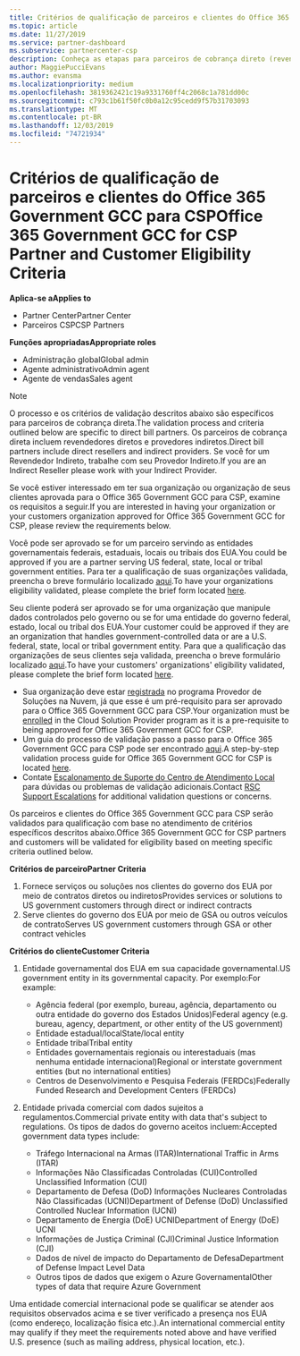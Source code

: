 ```yaml
---
title: Critérios de qualificação de parceiros e clientes do Office 365 Government GCC | Partner Center
ms.topic: article
ms.date: 11/27/2019
ms.service: partner-dashboard
ms.subservice: partnercenter-csp
description: Conheça as etapas para parceiros de cobrança direto (revendedores diretos, provedores indiretos) para validar parceiros e clientes para o GCC do Office 365 governamental para CSP.
author: MaggiePucciEvans
ms.author: evansma
ms.localizationpriority: medium
ms.openlocfilehash: 3819362421c19a9331760ff4c2068c1a781dd00c
ms.sourcegitcommit: c793c1b61f50fc0b0a12c95cedd9f57b31703093
ms.translationtype: MT
ms.contentlocale: pt-BR
ms.lasthandoff: 12/03/2019
ms.locfileid: "74721934"
---
```

# <a name="office-365-government-gcc-for-csp-partner-and-customer-eligibility-criteria"></a><span data-ttu-id="3e021-103">Critérios de qualificação de parceiros e clientes do Office 365 Government GCC para CSP</span><span class="sxs-lookup"><span data-stu-id="3e021-103">Office 365 Government GCC for CSP Partner and Customer Eligibility Criteria</span></span>

<span data-ttu-id="3e021-104">**Aplica-se a**</span><span class="sxs-lookup"><span data-stu-id="3e021-104">**Applies to**</span></span>

-  <span data-ttu-id="3e021-105">Partner Center</span><span class="sxs-lookup"><span data-stu-id="3e021-105">Partner Center</span></span>
-  <span data-ttu-id="3e021-106">Parceiros CSP</span><span class="sxs-lookup"><span data-stu-id="3e021-106">CSP Partners</span></span>

<span data-ttu-id="3e021-107">**Funções apropriadas**</span><span class="sxs-lookup"><span data-stu-id="3e021-107">**Appropriate roles**</span></span>

- <span data-ttu-id="3e021-108">Administração global</span><span class="sxs-lookup"><span data-stu-id="3e021-108">Global admin</span></span>
- <span data-ttu-id="3e021-109">Agente administrativo</span><span class="sxs-lookup"><span data-stu-id="3e021-109">Admin agent</span></span>
- <span data-ttu-id="3e021-110">Agente de vendas</span><span class="sxs-lookup"><span data-stu-id="3e021-110">Sales agent</span></span>

>[!NOTE]
><span data-ttu-id="3e021-111">O processo e os critérios de validação descritos abaixo são específicos para parceiros de cobrança direta.</span><span class="sxs-lookup"><span data-stu-id="3e021-111">The validation process and criteria outlined below are specific to direct bill partners.</span></span> <span data-ttu-id="3e021-112">Os parceiros de cobrança direta incluem revendedores diretos e provedores indiretos.</span><span class="sxs-lookup"><span data-stu-id="3e021-112">Direct bill partners include direct resellers and indirect providers.</span></span>  <span data-ttu-id="3e021-113">Se você for um Revendedor Indireto, trabalhe com seu Provedor Indireto.</span><span class="sxs-lookup"><span data-stu-id="3e021-113">If you are an Indirect Reseller please work with your Indirect Provider.</span></span>

<span data-ttu-id="3e021-114">Se você estiver interessado em ter sua organização ou organização de seus clientes aprovada para o Office 365 Government GCC para CSP, examine os requisitos a seguir.</span><span class="sxs-lookup"><span data-stu-id="3e021-114">If you are interested in having your organization or your customers organization approved for Office 365 Government GCC for CSP, please review the requirements below.</span></span>

<span data-ttu-id="3e021-115">Você pode ser aprovado se for um parceiro servindo as entidades governamentais federais, estaduais, locais ou tribais dos EUA.</span><span class="sxs-lookup"><span data-stu-id="3e021-115">You could be approved if you are a partner serving US federal, state, local or tribal government entities.</span></span> <span data-ttu-id="3e021-116">Para ter a qualificação de suas organizações validada, preencha o breve formulário localizado [aqui](https://products.office.com/government/eligibility-validation?ReqType=CSPPartner).</span><span class="sxs-lookup"><span data-stu-id="3e021-116">To have your organizations eligibility validated, please complete the brief form located [here](https://products.office.com/government/eligibility-validation?ReqType=CSPPartner).</span></span>

<span data-ttu-id="3e021-117">Seu cliente poderá ser aprovado se for uma organização que manipule dados controlados pelo governo ou se for uma entidade do governo federal, estado, local ou tribal dos EUA.</span><span class="sxs-lookup"><span data-stu-id="3e021-117">Your customer could be approved if they are an organization that handles government-controlled data or are a U.S. federal, state, local or tribal government entity.</span></span> <span data-ttu-id="3e021-118">Para que a qualificação das organizações de seus clientes seja validada, preencha o breve formulário localizado [aqui](https://products.office.com/government/eligibility-validation?ReqType=CSPCustomer).</span><span class="sxs-lookup"><span data-stu-id="3e021-118">To have your customers' organizations' eligibility validated, please complete the brief form located [here](https://products.office.com/government/eligibility-validation?ReqType=CSPCustomer).</span></span> 

-   <span data-ttu-id="3e021-119">Sua organização deve estar [registrada](https://partnercenter.microsoft.com/partner/cloud-solution-provider) no programa Provedor de Soluções na Nuvem, já que esse é um pré-requisito para ser aprovado para o Office 365 Government GCC para CSP.</span><span class="sxs-lookup"><span data-stu-id="3e021-119">Your organization must be [enrolled](https://partnercenter.microsoft.com/partner/cloud-solution-provider) in the Cloud Solution Provider program as it is a pre-requisite to being approved for Office 365 Government GCC for CSP.</span></span>
-   <span data-ttu-id="3e021-120">Um guia do processo de validação passo a passo para o Office 365 Government GCC para CSP pode ser encontrado [aqui](https://go.microsoft.com/fwlink/?linkid=2007323).</span><span class="sxs-lookup"><span data-stu-id="3e021-120">A step-by-step validation process guide for Office 365 Government GCC for CSP is located [here](https://go.microsoft.com/fwlink/?linkid=2007323).</span></span>
-   <span data-ttu-id="3e021-121">Contate [Escalonamento de Suporte do Centro de Atendimento Local](mailto:usgcce@microsoft.com) para dúvidas ou problemas de validação adicionais.</span><span class="sxs-lookup"><span data-stu-id="3e021-121">Contact [RSC Support Escalations](mailto:usgcce@microsoft.com) for additional validation questions or concerns.</span></span>

<span data-ttu-id="3e021-122">Os parceiros e clientes do Office 365 Government GCC para CSP serão validados para qualificação com base no atendimento de critérios específicos descritos abaixo.</span><span class="sxs-lookup"><span data-stu-id="3e021-122">Office 365 Government GCC for CSP partners and customers will be validated for eligibility based on meeting specific criteria outlined below.</span></span>

<span data-ttu-id="3e021-123">**Critérios de parceiro**</span><span class="sxs-lookup"><span data-stu-id="3e021-123">**Partner Criteria**</span></span>
1.  <span data-ttu-id="3e021-124">Fornece serviços ou soluções nos clientes do governo dos EUA por meio de contratos diretos ou indiretos</span><span class="sxs-lookup"><span data-stu-id="3e021-124">Provides services or solutions to US government customers through direct or indirect contracts</span></span>
2.  <span data-ttu-id="3e021-125">Serve clientes do governo dos EUA por meio de GSA ou outros veículos de contrato</span><span class="sxs-lookup"><span data-stu-id="3e021-125">Serves US government customers through GSA or other contract vehicles</span></span>

<span data-ttu-id="3e021-126">**Critérios do cliente**</span><span class="sxs-lookup"><span data-stu-id="3e021-126">**Customer Criteria**</span></span>
1.  <span data-ttu-id="3e021-127">Entidade governamental dos EUA em sua capacidade governamental.</span><span class="sxs-lookup"><span data-stu-id="3e021-127">US government entity in its governmental capacity.</span></span> <span data-ttu-id="3e021-128">Por exemplo:</span><span class="sxs-lookup"><span data-stu-id="3e021-128">For example:</span></span>
 
    -  <span data-ttu-id="3e021-129">Agência federal (por exemplo, bureau, agência, departamento ou outra entidade do governo dos Estados Unidos)</span><span class="sxs-lookup"><span data-stu-id="3e021-129">Federal agency (e.g. bureau, agency, department, or other entity of the US government)</span></span>
    -   <span data-ttu-id="3e021-130">Entidade estadual/local</span><span class="sxs-lookup"><span data-stu-id="3e021-130">State/local entity</span></span> 
    -   <span data-ttu-id="3e021-131">Entidade tribal</span><span class="sxs-lookup"><span data-stu-id="3e021-131">Tribal entity</span></span>
    -   <span data-ttu-id="3e021-132">Entidades governamentais regionais ou interestaduais (mas nenhuma entidade internacional)</span><span class="sxs-lookup"><span data-stu-id="3e021-132">Regional or interstate government entities (but no international entities)</span></span>
    -   <span data-ttu-id="3e021-133">Centros de Desenvolvimento e Pesquisa Federais (FERDCs)</span><span class="sxs-lookup"><span data-stu-id="3e021-133">Federally Funded Research and Development Centers (FERDCs)</span></span>

2.  <span data-ttu-id="3e021-134">Entidade privada comercial com dados sujeitos a regulamentos.</span><span class="sxs-lookup"><span data-stu-id="3e021-134">Commercial private entity with data that's subject to regulations.</span></span> <span data-ttu-id="3e021-135">Os tipos de dados do governo aceitos incluem:</span><span class="sxs-lookup"><span data-stu-id="3e021-135">Accepted government data types include:</span></span> 
    -   <span data-ttu-id="3e021-136">Tráfego Internacional na Armas (ITAR)</span><span class="sxs-lookup"><span data-stu-id="3e021-136">International Traffic in Arms (ITAR)</span></span>
    -   <span data-ttu-id="3e021-137">Informações Não Classificadas Controladas (CUI)</span><span class="sxs-lookup"><span data-stu-id="3e021-137">Controlled Unclassified Information (CUI)</span></span>
    -   <span data-ttu-id="3e021-138">Departamento de Defesa (DoD) Informações Nucleares Controladas Não Classificadas (UCNI)</span><span class="sxs-lookup"><span data-stu-id="3e021-138">Department of Defense (DoD) Unclassified Controlled Nuclear Information (UCNI)</span></span>
    -   <span data-ttu-id="3e021-139">Departamento de Energia (DoE) UCNI</span><span class="sxs-lookup"><span data-stu-id="3e021-139">Department of Energy (DoE) UCNI</span></span>
    -   <span data-ttu-id="3e021-140">Informações de Justiça Criminal (CJI)</span><span class="sxs-lookup"><span data-stu-id="3e021-140">Criminal Justice Information (CJI)</span></span>
    -   <span data-ttu-id="3e021-141">Dados de nível de impacto do Departamento de Defesa</span><span class="sxs-lookup"><span data-stu-id="3e021-141">Department of Defense Impact Level Data</span></span>
    -   <span data-ttu-id="3e021-142">Outros tipos de dados que exigem o Azure Governamental</span><span class="sxs-lookup"><span data-stu-id="3e021-142">Other types of data that require Azure Government</span></span>

<span data-ttu-id="3e021-143">Uma entidade comercial internacional pode se qualificar se atender aos requisitos observados acima e se tiver verificado a presença nos EUA (como endereço, localização física etc.).</span><span class="sxs-lookup"><span data-stu-id="3e021-143">An international commercial entity may qualify if they meet the requirements noted above and have verified U.S. presence (such as mailing address, physical location, etc.).</span></span>

